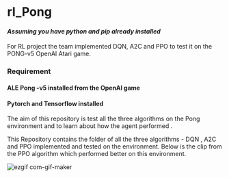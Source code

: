 # **rl_Pong**


#### _Assuming you have python and pip already installed_

For RL project the team implemented DQN, A2C and PPO to test it on the PONG-v5 OpenAI Atari game.

### Requirement 
#### ALE Pong -v5 installed from the OpenAI game
#### Pytorch and Tensorflow installed 

The aim of this repository is test all the three algorithms on the Pong environment and to learn about how the agent performed . 

This Repository contains the folder of all the three algorithms - DQN , A2C and PPO implemented and tested on the environment. Below is the clip from the PPO algorithm which performed better on this environment.

![ezgif com-gif-maker](https://github.bath.ac.uk/storage/user/5972/files/327c3cb2-7da5-4632-a5a3-b3fb412be273)

